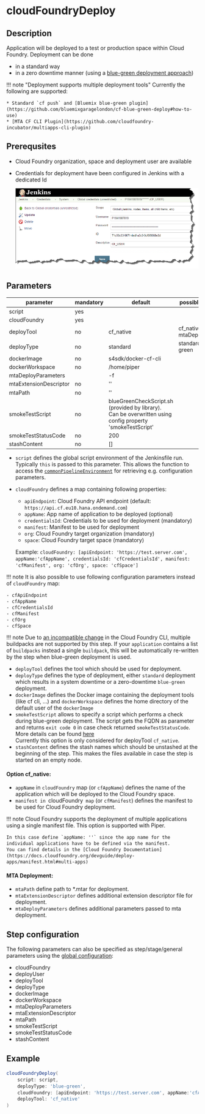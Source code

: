 # cloudFoundryDeploy

## Description

Application will be deployed to a test or production space within Cloud Foundry.
Deployment can be done

* in a standard way
* in a zero downtime manner (using a [blue-green deployment approach](https://martinfowler.com/bliki/BlueGreenDeployment.html))

!!! note "Deployment supports multiple deployment tools"
    Currently the following are supported:

    * Standard `cf push` and [Bluemix blue-green plugin](https://github.com/bluemixgaragelondon/cf-blue-green-deploy#how-to-use)
    * [MTA CF CLI Plugin](https://github.com/cloudfoundry-incubator/multiapps-cli-plugin)

## Prerequsites

* Cloud Foundry organization, space and deployment user are available
* Credentials for deployment have been configured in Jenkins with a dedicated Id

    ![Jenkins credentials configuration](../images/cf_credentials.png)


## Parameters

| parameter | mandatory | default | possible values |
| ----------|-----------|---------|-----------------|
| script | yes |  |  |
| cloudFoundry | yes |  |  |
| deployTool | no | cf_native | cf_native, mtaDeployPlugin |
| deployType | no | standard | standard, blue-green |
| dockerImage | no | s4sdk/docker-cf-cli |  |
| dockerWorkspace | no | /home/piper |  |
| mtaDeployParameters |  | -f |  |
| mtaExtensionDescriptor | no | '' |  |
| mtaPath | no | '' |  |
| smokeTestScript | no | blueGreenCheckScript.sh (provided by library). <br />Can be overwritten using config property 'smokeTestScript' |  |
| smokeTestStatusCode | no | 200 |  |
| stashContent | no | []  |  |

* `script` defines the global script environment of the Jenkinsfile run. Typically `this` is passed to this parameter. This allows the function to access the [`commonPipelineEnvironment`](commonPipelineEnvironment.md) for retrieving e.g. configuration parameters.
* `cloudFoundry` defines a map containing following properties:

    - `apiEndpoint`: Cloud Foundry API endpoint (default: `https://api.cf.eu10.hana.ondemand.com`)
    - `appName`: App name of application to be deployed (optional)
    - `credentialsId`: Credentials to be used for deployment (mandatory)
    - `manifest`: Manifest to be used for deployment
    - `org`: Cloud Foundry target organization (mandatory)
    - `space`: Cloud Foundry target space (mandatory)

    Example: `cloudFoundry: [apiEndpoint: 'https://test.server.com', appName:'cfAppName', credentialsId: 'cfCredentialsId', manifest: 'cfManifest', org: 'cfOrg', space: 'cfSpace']`

!!! note
    It is also possible to use following configuration parameters instead of `cloudFoundry` map:

    - cfApiEndpoint
    - cfAppName
    - cfCredentialsId
    - cfManifest
    - cfOrg
    - cfSpace

!!! note
    Due to [an incompatible change](https://github.com/cloudfoundry/cli/issues/1445) in the Cloud Foundry CLI, multiple buildpacks are not supported by this step.
    If your `application` contains a list of `buildpacks` instead a single `buildpack`, this will be automatically re-written by the step when blue-green deployment is used.

* `deployTool` defines the tool which should be used for deployment.
* `deployType` defines the type of deployment, either `standard` deployment which results in a system downtime or a zero-downtime `blue-green` deployment.
* `dockerImage` defines the Docker image containing the deployment tools (like cf cli, ...) and `dockerWorkspace` defines the home directory of the default user of the `dockerImage`
* `smokeTestScript` allows to specify a script which performs a check during blue-green deployment. The script gets the FQDN as parameter and returns `exit code 0` in case check returned `smokeTestStatusCode`. More details can be found [here](https://github.com/bluemixgaragelondon/cf-blue-green-deploy#how-to-use) <br /> Currently this option is only considered for deployTool `cf_native`.
* `stashContent` defines the stash names which should be unstashed at the beginning of the step. This makes the files available in case the step is started on an empty node.

#### Option cf_native:

* `appName` in `cloudFoundry` map (or `cfAppName`) defines the name of the application which will be deployed to the Cloud Foundry space.
* `manifest in `cloudFoundry` map` (or `cfManifest`) defines the manifest to be used for Cloud Foundry deployment.

!!! note
    Cloud Foundry supports the deployment of multiple applications using a single manifest file.
    This option is supported with Piper.

    In this case define `appName: ''` since the app name for the individual applications have to be defined via the manifest.
    You can find details in the [Cloud Foundry Documentation](https://docs.cloudfoundry.org/devguide/deploy-apps/manifest.html#multi-apps)


#### MTA Deployment:

* `mtaPath` define path to *.mtar for deployment.
* `mtaExtensionDescriptor` defines additional extension descriptor file for deployment.
* `mtaDeployParameters` defines additional parameters passed to mta deployment.


## Step configuration
The following parameters can also be specified as step/stage/general parameters using the [global configuration](../configuration.md):

* cloudFoundry
* deployUser
* deployTool
* deployType
* dockerImage
* dockerWorkspace
* mtaDeployParameters
* mtaExtensionDescriptor
* mtaPath
* smokeTestScript
* smokeTestStatusCode
* stashContent

## Example

```groovy
cloudFoundryDeploy(
    script: script,
    deployType: 'blue-green',
    cloudFoundry: [apiEndpoint: 'https://test.server.com', appName:'cfAppName', credentialsId: 'cfCredentialsId', manifest: 'cfManifest', org: 'cfOrg', space: 'cfSpace'],
    deployTool: 'cf_native'
)
```


